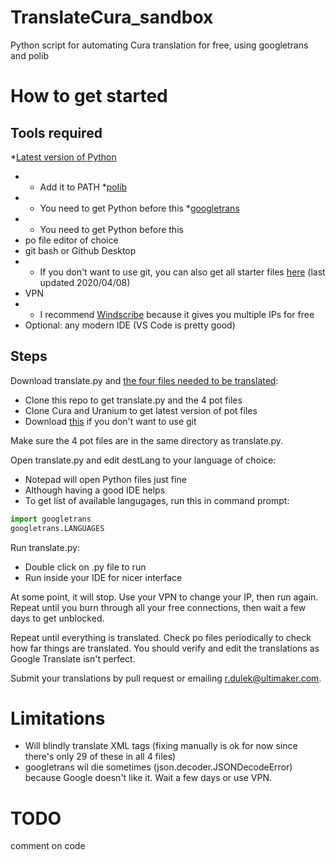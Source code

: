 # TranslateCura_sandbox
Python script for automating Cura translation for free, using googletrans and polib

# How to get started

## Tools required
*[Latest version of Python](https://www.python.org/downloads/)
* * Add it to PATH
*[polib](https://pypi.org/project/polib/)
* * You need to get Python before this
*[googletrans](https://pypi.org/project/googletrans/)
* * You need to get Python before this
* po file editor of choice
* git bash or Github Desktop
* * If you don't want to use git, you can also get all starter files [here](http://s000.tinyupload.com/index.php?file_id=46164836594148367166) (last updated 2020/04/08)
* VPN
* * I recommend [Windscribe](https://windscribe.com) because it gives you multiple IPs for free
* Optional: any modern IDE (VS Code is pretty good)

## Steps
Download translate.py and [the four files needed to be translated](https://github.com/Ultimaker/Cura/wiki/Translating-Cura):
* Clone this repo to get translate.py and the 4 pot files
* Clone Cura and Uranium to get latest version of pot files
* Download [this](http://s000.tinyupload.com/index.php?file_id=46164836594148367166) if you don't want to use git

Make sure the 4 pot files are in the same directory as translate.py.

Open translate.py and edit destLang to your language of choice:
* Notepad will open Python files just fine
* Although having a good IDE helps 
* To get list of available langugages, run this in command prompt:
``` python
import googletrans
googletrans.LANGUAGES
```

Run translate.py:
* Double click on .py file to run
* Run inside your IDE for nicer interface

At some point, it will stop. Use your VPN to change your IP, then run again. Repeat until you burn through all your free connections, then wait a few days to get unblocked. 

Repeat until everything is translated. Check po files periodically to check how far things are translated. You should verify and edit the translations as Google Translate isn't perfect.

Submit your translations by pull request or emailing r.dulek@ultimaker.com. 

# Limitations
* Will blindly translate XML tags (fixing manually is ok for now since there's only 29 of these in all 4 files)
* googletrans wil die sometimes (json.decoder.JSONDecodeError) because Google doesn't like it. Wait a few days or use VPN.

# TODO
comment on code